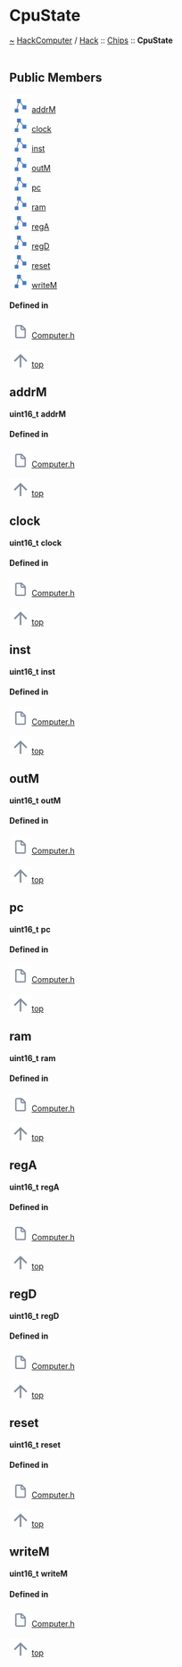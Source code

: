 <a id="cpustate"></a>
<h1>CpuState</h1>
<a id="a01010"></a>
<a href="https://github.com/CharlesCarley/HackComputer#~">~</a>
<a href="index.md#index">HackComputer</a>
<span class="inline-text">/</span>
<a href="a00906.md#hack">Hack</a>
<span class="inline-text">::</span>
<a href="a00908.md#chips">Chips</a>
<span class="inline-text">::</span>
<span class="bold-text"><b>CpuState</b></span>
<br/>
<br/>
<a id="public-members"></a>
<h2>Public Members</h2>
<span class="icon-list-item"><a href="#addrm" class="icon-list-item"><img src="../images/class.svg" class="icon-list-item"/><span class="icon-list-item">addrM</span>
</a>
</span>
<br/>
<span class="icon-list-item"><a href="#clock" class="icon-list-item"><img src="../images/class.svg" class="icon-list-item"/><span class="icon-list-item">clock</span>
</a>
</span>
<br/>
<span class="icon-list-item"><a href="#inst" class="icon-list-item"><img src="../images/class.svg" class="icon-list-item"/><span class="icon-list-item">inst</span>
</a>
</span>
<br/>
<span class="icon-list-item"><a href="#outm" class="icon-list-item"><img src="../images/class.svg" class="icon-list-item"/><span class="icon-list-item">outM</span>
</a>
</span>
<br/>
<span class="icon-list-item"><a href="#pc" class="icon-list-item"><img src="../images/class.svg" class="icon-list-item"/><span class="icon-list-item">pc</span>
</a>
</span>
<br/>
<span class="icon-list-item"><a href="#ram" class="icon-list-item"><img src="../images/class.svg" class="icon-list-item"/><span class="icon-list-item">ram</span>
</a>
</span>
<br/>
<span class="icon-list-item"><a href="#rega" class="icon-list-item"><img src="../images/class.svg" class="icon-list-item"/><span class="icon-list-item">regA</span>
</a>
</span>
<br/>
<span class="icon-list-item"><a href="#regd" class="icon-list-item"><img src="../images/class.svg" class="icon-list-item"/><span class="icon-list-item">regD</span>
</a>
</span>
<br/>
<span class="icon-list-item"><a href="#reset" class="icon-list-item"><img src="../images/class.svg" class="icon-list-item"/><span class="icon-list-item">reset</span>
</a>
</span>
<br/>
<span class="icon-list-item"><a href="#writem" class="icon-list-item"><img src="../images/class.svg" class="icon-list-item"/><span class="icon-list-item">writeM</span>
</a>
</span>
<br/>
<a id="defined-in"></a>
<h4>Defined in</h4>
<span class="icon-list-item"><a href="https://github.com/CharlesCarley/HackComputer/blob/master/Source/Chips/Computer.h#L31" class="icon-list-item"><img src="../images/file.svg" class="icon-list-item"/><span class="icon-list-item">Computer.h</span>
</a>
</span>
<br/>
<br/>
<span class="icon-list-item"><a href="#cpustate" class="icon-list-item"><img src="../images/jumpToTop.svg" class="icon-list-item"/><span class="icon-list-item">top</span>
</a>
</span>
<a id="addrm"></a>
<h2>addrM</h2>
<span class="bold-text"><b>uint16_t</b></span>
<span class="bold-text"><b>addrM</b></span>
<br/>
<a id="defined-in"></a>
<h4>Defined in</h4>
<span class="icon-list-item"><a href="https://github.com/CharlesCarley/HackComputer/blob/master/Source/Chips/Computer.h#L34" class="icon-list-item"><img src="../images/file.svg" class="icon-list-item"/><span class="icon-list-item">Computer.h</span>
</a>
</span>
<br/>
<br/>
<span class="icon-list-item"><a href="#cpustate" class="icon-list-item"><img src="../images/jumpToTop.svg" class="icon-list-item"/><span class="icon-list-item">top</span>
</a>
</span>
<br/>
<a id="clock"></a>
<h2>clock</h2>
<span class="bold-text"><b>uint16_t</b></span>
<span class="bold-text"><b>clock</b></span>
<br/>
<a id="defined-in"></a>
<h4>Defined in</h4>
<span class="icon-list-item"><a href="https://github.com/CharlesCarley/HackComputer/blob/master/Source/Chips/Computer.h#L37" class="icon-list-item"><img src="../images/file.svg" class="icon-list-item"/><span class="icon-list-item">Computer.h</span>
</a>
</span>
<br/>
<br/>
<span class="icon-list-item"><a href="#cpustate" class="icon-list-item"><img src="../images/jumpToTop.svg" class="icon-list-item"/><span class="icon-list-item">top</span>
</a>
</span>
<br/>
<a id="inst"></a>
<h2>inst</h2>
<span class="bold-text"><b>uint16_t</b></span>
<span class="bold-text"><b>inst</b></span>
<br/>
<a id="defined-in"></a>
<h4>Defined in</h4>
<span class="icon-list-item"><a href="https://github.com/CharlesCarley/HackComputer/blob/master/Source/Chips/Computer.h#L38" class="icon-list-item"><img src="../images/file.svg" class="icon-list-item"/><span class="icon-list-item">Computer.h</span>
</a>
</span>
<br/>
<br/>
<span class="icon-list-item"><a href="#cpustate" class="icon-list-item"><img src="../images/jumpToTop.svg" class="icon-list-item"/><span class="icon-list-item">top</span>
</a>
</span>
<br/>
<a id="outm"></a>
<h2>outM</h2>
<span class="bold-text"><b>uint16_t</b></span>
<span class="bold-text"><b>outM</b></span>
<br/>
<a id="defined-in"></a>
<h4>Defined in</h4>
<span class="icon-list-item"><a href="https://github.com/CharlesCarley/HackComputer/blob/master/Source/Chips/Computer.h#L33" class="icon-list-item"><img src="../images/file.svg" class="icon-list-item"/><span class="icon-list-item">Computer.h</span>
</a>
</span>
<br/>
<br/>
<span class="icon-list-item"><a href="#cpustate" class="icon-list-item"><img src="../images/jumpToTop.svg" class="icon-list-item"/><span class="icon-list-item">top</span>
</a>
</span>
<br/>
<a id="pc"></a>
<h2>pc</h2>
<span class="bold-text"><b>uint16_t</b></span>
<span class="bold-text"><b>pc</b></span>
<br/>
<a id="defined-in"></a>
<h4>Defined in</h4>
<span class="icon-list-item"><a href="https://github.com/CharlesCarley/HackComputer/blob/master/Source/Chips/Computer.h#L32" class="icon-list-item"><img src="../images/file.svg" class="icon-list-item"/><span class="icon-list-item">Computer.h</span>
</a>
</span>
<br/>
<br/>
<span class="icon-list-item"><a href="#cpustate" class="icon-list-item"><img src="../images/jumpToTop.svg" class="icon-list-item"/><span class="icon-list-item">top</span>
</a>
</span>
<br/>
<a id="ram"></a>
<h2>ram</h2>
<span class="bold-text"><b>uint16_t</b></span>
<span class="bold-text"><b>ram</b></span>
<br/>
<a id="defined-in"></a>
<h4>Defined in</h4>
<span class="icon-list-item"><a href="https://github.com/CharlesCarley/HackComputer/blob/master/Source/Chips/Computer.h#L40" class="icon-list-item"><img src="../images/file.svg" class="icon-list-item"/><span class="icon-list-item">Computer.h</span>
</a>
</span>
<br/>
<br/>
<span class="icon-list-item"><a href="#cpustate" class="icon-list-item"><img src="../images/jumpToTop.svg" class="icon-list-item"/><span class="icon-list-item">top</span>
</a>
</span>
<br/>
<a id="rega"></a>
<h2>regA</h2>
<span class="bold-text"><b>uint16_t</b></span>
<span class="bold-text"><b>regA</b></span>
<br/>
<a id="defined-in"></a>
<h4>Defined in</h4>
<span class="icon-list-item"><a href="https://github.com/CharlesCarley/HackComputer/blob/master/Source/Chips/Computer.h#L36" class="icon-list-item"><img src="../images/file.svg" class="icon-list-item"/><span class="icon-list-item">Computer.h</span>
</a>
</span>
<br/>
<br/>
<span class="icon-list-item"><a href="#cpustate" class="icon-list-item"><img src="../images/jumpToTop.svg" class="icon-list-item"/><span class="icon-list-item">top</span>
</a>
</span>
<br/>
<a id="regd"></a>
<h2>regD</h2>
<span class="bold-text"><b>uint16_t</b></span>
<span class="bold-text"><b>regD</b></span>
<br/>
<a id="defined-in"></a>
<h4>Defined in</h4>
<span class="icon-list-item"><a href="https://github.com/CharlesCarley/HackComputer/blob/master/Source/Chips/Computer.h#L35" class="icon-list-item"><img src="../images/file.svg" class="icon-list-item"/><span class="icon-list-item">Computer.h</span>
</a>
</span>
<br/>
<br/>
<span class="icon-list-item"><a href="#cpustate" class="icon-list-item"><img src="../images/jumpToTop.svg" class="icon-list-item"/><span class="icon-list-item">top</span>
</a>
</span>
<br/>
<a id="reset"></a>
<h2>reset</h2>
<span class="bold-text"><b>uint16_t</b></span>
<span class="bold-text"><b>reset</b></span>
<br/>
<a id="defined-in"></a>
<h4>Defined in</h4>
<span class="icon-list-item"><a href="https://github.com/CharlesCarley/HackComputer/blob/master/Source/Chips/Computer.h#L41" class="icon-list-item"><img src="../images/file.svg" class="icon-list-item"/><span class="icon-list-item">Computer.h</span>
</a>
</span>
<br/>
<br/>
<span class="icon-list-item"><a href="#cpustate" class="icon-list-item"><img src="../images/jumpToTop.svg" class="icon-list-item"/><span class="icon-list-item">top</span>
</a>
</span>
<br/>
<a id="writem"></a>
<h2>writeM</h2>
<span class="bold-text"><b>uint16_t</b></span>
<span class="bold-text"><b>writeM</b></span>
<br/>
<a id="defined-in"></a>
<h4>Defined in</h4>
<span class="icon-list-item"><a href="https://github.com/CharlesCarley/HackComputer/blob/master/Source/Chips/Computer.h#L39" class="icon-list-item"><img src="../images/file.svg" class="icon-list-item"/><span class="icon-list-item">Computer.h</span>
</a>
</span>
<br/>
<br/>
<span class="icon-list-item"><a href="#cpustate" class="icon-list-item"><img src="../images/jumpToTop.svg" class="icon-list-item"/><span class="icon-list-item">top</span>
</a>
</span>
<br/>
</div>
</div>
</body>
</html>
